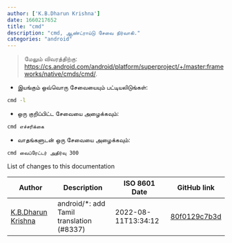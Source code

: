 ```yaml
---
author: ['K.B.Dharun Krishna']
date: 1660217652
title: "cmd"
description: "cmd, ஆண்ட்ராய்டு சேவை நிர்வாகி."
categories: "android"
---
```

> மேலும் விவரத்திற்கு: <https://cs.android.com/android/platform/superproject/+/master:frameworks/native/cmds/cmd/>.

- இயங்கும் ஒவ்வொரு சேவையையும் பட்டியலிடுங்கள்:

```bash
cmd -l
```

- ஒரு குறிப்பிட்ட சேவையை அழைக்கவும்:

```bash
cmd எச்சரிக்கை
```

- வாதங்களுடன் ஒரு சேவையை அழைக்கவும்:

```bash
cmd வைப்ரேட்டர் அதிர்வு 300
```
List of changes to this documentation


Author | Description | ISO 8601 Date | GitHub link
------|-----|-----|-----
[K.B.Dharun Krishna](mailto:kbdharunkrishna@gmail.com) | android/*: add Tamil translation (#8337) | 2022-08-11T13:34:12 | [80f0129c7b3d](https://github.com/tldr-pages/tldr/commit/80f0129c7b3d8a56491c6cbda60c59815c987095)


